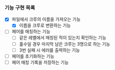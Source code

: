 ### 기능 구현 목록

- [x] 파일에서 크루의 이름을 가져오는 기능
  - [x] 이름을 크루로 변환하는 기능
- [ ] 페어를 매칭하는 기능
  - [ ] 같은 레벨에서 매칭된 적이 있는지 확인하는 기능
  - [ ] 홀수일 경우 마지막 남은 크루는 3명으로 하는 기능
  - [ ] 3번 실패 시 에러를 출력하는 기능
- [ ] 페어를 초기화하는 기능
- [ ] 페어 매칭 기록을 저장하는 기능